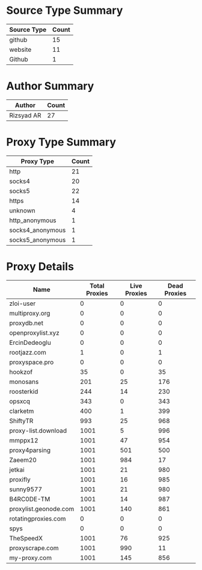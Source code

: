# Source Type Summary

| Source Type | Count |
|-------------|-------|
| github | 15 |
| website | 11 |
| Github | 1 |


# Author Summary

| Author | Count |
|--------|-------|
| Rizsyad AR | 27 |


# Proxy Type Summary

| Proxy Type | Count |
|------------|-------|
| http | 21 |
| socks4 | 20 |
| socks5 | 22 |
| https | 14 |
| unknown | 4 |
| http_anonymous | 1 |
| socks4_anonymous | 1 |
| socks5_anonymous | 1 |


# Proxy Details

| Name | Total Proxies | Live Proxies | Dead Proxies |
|------|---------------|--------------|---------------|
| zloi-user | 0 | 0 | 0 |
| multiproxy.org | 0 | 0 | 0 |
| proxydb.net | 0 | 0 | 0 |
| openproxylist.xyz | 0 | 0 | 0 |
| ErcinDedeoglu | 0 | 0 | 0 |
| rootjazz.com | 1 | 0 | 1 |
| proxyspace.pro | 0 | 0 | 0 |
| hookzof | 35 | 0 | 35 |
| monosans | 201 | 25 | 176 |
| roosterkid | 244 | 14 | 230 |
| opsxcq | 343 | 0 | 343 |
| clarketm | 400 | 1 | 399 |
| ShiftyTR | 993 | 25 | 968 |
| proxy-list.download | 1001 | 5 | 996 |
| mmppx12 | 1001 | 47 | 954 |
| proxy4parsing | 1001 | 501 | 500 |
| Zaeem20 | 1001 | 984 | 17 |
| jetkai | 1001 | 21 | 980 |
| proxifly | 1001 | 16 | 985 |
| sunny9577 | 1001 | 21 | 980 |
| B4RC0DE-TM | 1001 | 14 | 987 |
| proxylist.geonode.com | 1001 | 140 | 861 |
| rotatingproxies.com | 0 | 0 | 0 |
| spys | 0 | 0 | 0 |
| TheSpeedX | 1001 | 76 | 925 |
| proxyscrape.com | 1001 | 990 | 11 |
| my-proxy.com | 1001 | 145 | 856 |
